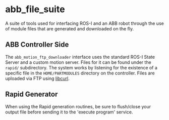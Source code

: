 # abb_file_suite
A suite of tools used for interfacing ROS-I and an ABB robot through the use of module files that are generated and downloaded on the fly.

## ABB Controller Side
The `abb_motion_ftp_downloader` interface uses the standard ROS-I State Server and a custom motion server. Files for it can be found under the `rapid/` subdirectory. The system works by listening for the existence of a specific file in the `HOME/PARTMODULES` directory on the controller. Files are uploaded via FTP using [libcurl](http://curl.haxx.se/libcurl/).

## Rapid Generator
When using the Rapid generation routines, be sure to flush/close your output file before sending it to the 'execute program' service. 

